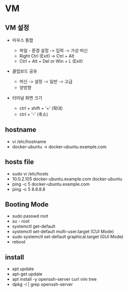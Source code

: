 
# VM

## VM 설정

- 마우스 통합
  - 파일 - 환경 설정 -> 입력 -> 가상 머신
  - Right Ctrl (Exit) -> Ctrl + Alt
  - Ctrl + Alt + Del or Win + L (Exit)

- 클립보드 공유
  - 머신 -> 설정 -> 일반 -> 고급
  - 양방향

- 터미널 화면 크기
  - ctrl + shift + '+' (확대)
  - ctrl + '-' (축소)

## hostname

- vi /etc/hostname
- docker-ubuntu -> docker-ubuntu.example.com

## hosts file

- sudo vi /etc/hosts
- 10.0.2.105 docker-ubuntu.example.com docker-ubuntu
- ping -c 5 docker-ubuntu.example.com
- ping -c 5 8.8.8.8

## Booting Mode

- sudo passwd root
- su - root
- systemctl get-default
- systemctl set-default multi-user.target (CUI Mode)
- sudo systemctl set-default graphical.target (GUI Mode)
- reboot

## install

- apt update
- apt-get update
- apt install -y openssh-server curl vim tree
- dpkg -l | grep openssh-server
